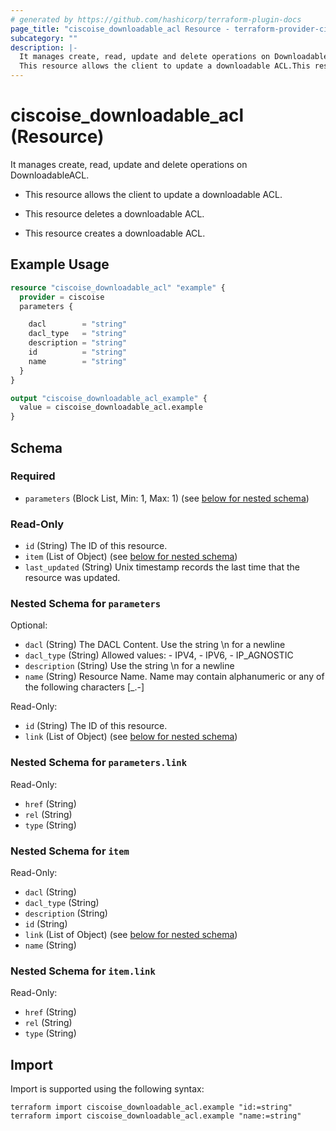 ```yaml
---
# generated by https://github.com/hashicorp/terraform-plugin-docs
page_title: "ciscoise_downloadable_acl Resource - terraform-provider-ciscoise"
subcategory: ""
description: |-
  It manages create, read, update and delete operations on DownloadableACL.
  This resource allows the client to update a downloadable ACL.This resource deletes a downloadable ACL.This resource creates a downloadable ACL.
---
```


# ciscoise_downloadable_acl (Resource)

It manages create, read, update and delete operations on DownloadableACL.

- This resource allows the client to update a downloadable ACL.

- This resource deletes a downloadable ACL.

- This resource creates a downloadable ACL.

## Example Usage

```terraform
resource "ciscoise_downloadable_acl" "example" {
  provider = ciscoise
  parameters {

    dacl        = "string"
    dacl_type   = "string"
    description = "string"
    id          = "string"
    name        = "string"
  }
}

output "ciscoise_downloadable_acl_example" {
  value = ciscoise_downloadable_acl.example
}
```

<!-- schema generated by tfplugindocs -->
## Schema

### Required

- `parameters` (Block List, Min: 1, Max: 1) (see [below for nested schema](#nestedblock--parameters))

### Read-Only

- `id` (String) The ID of this resource.
- `item` (List of Object) (see [below for nested schema](#nestedatt--item))
- `last_updated` (String) Unix timestamp records the last time that the resource was updated.

<a id="nestedblock--parameters"></a>
### Nested Schema for `parameters`

Optional:

- `dacl` (String) The DACL Content. Use the string \\n for a newline
- `dacl_type` (String) Allowed values:
		- IPV4,
		- IPV6,
		- IP_AGNOSTIC
- `description` (String) Use the string \\n for a newline
- `name` (String) Resource Name. Name may contain alphanumeric or any of the following characters [_.-]

Read-Only:

- `id` (String) The ID of this resource.
- `link` (List of Object) (see [below for nested schema](#nestedatt--parameters--link))

<a id="nestedatt--parameters--link"></a>
### Nested Schema for `parameters.link`

Read-Only:

- `href` (String)
- `rel` (String)
- `type` (String)



<a id="nestedatt--item"></a>
### Nested Schema for `item`

Read-Only:

- `dacl` (String)
- `dacl_type` (String)
- `description` (String)
- `id` (String)
- `link` (List of Object) (see [below for nested schema](#nestedobjatt--item--link))
- `name` (String)

<a id="nestedobjatt--item--link"></a>
### Nested Schema for `item.link`

Read-Only:

- `href` (String)
- `rel` (String)
- `type` (String)

## Import

Import is supported using the following syntax:

```shell
terraform import ciscoise_downloadable_acl.example "id:=string"
terraform import ciscoise_downloadable_acl.example "name:=string"
```
